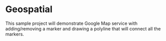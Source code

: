 # Geospatial
This sample project will demonstrate Google Map service with adding/removing a marker 
and drawing a polyline that will connect all the markers.
